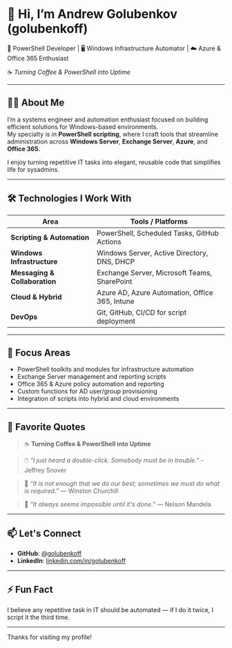 # 👋 Hi, I’m Andrew Golubenkov (golubenkoff)

🧰 PowerShell Developer | 🖥️ Windows Infrastructure Automator | ☁️ Azure & Office 365 Enthusiast

☕ *Turning Coffee & PowerShell into Uptime*

---

## 🧑‍💻 About Me

I’m a systems engineer and automation enthusiast focused on building efficient solutions for Windows-based environments.  
My specialty is in **PowerShell scripting**, where I craft tools that streamline administration across **Windows Server**, **Exchange Server**, **Azure**, and **Office 365**.

I enjoy turning repetitive IT tasks into elegant, reusable code that simplifies life for sysadmins.

---

## 🛠️ Technologies I Work With

| Area                        | Tools / Platforms |
|----------------------------|------------------|
| **Scripting & Automation** | PowerShell, Scheduled Tasks, GitHub Actions |
| **Windows Infrastructure** | Windows Server, Active Directory, DNS, DHCP |
| **Messaging & Collaboration** | Exchange Server, Microsoft Teams, SharePoint |
| **Cloud & Hybrid**         | Azure AD, Azure Automation, Office 365, Intune |
| **DevOps**                 | Git, GitHub, CI/CD for script deployment |

---

## 🚀 Focus Areas

- PowerShell toolkits and modules for infrastructure automation  
- Exchange Server management and reporting scripts  
- Office 365 & Azure policy automation and reporting  
- Custom functions for AD user/group provisioning  
- Integration of scripts into hybrid and cloud environments

---

## 📜 Favorite Quotes

> ☕ **Turning Coffee & PowerShell into Uptime**

> 🖱️ *“I just heard a double-click. Somebody must be in trouble.”* - Jeffrey Snover

> 🔧 *“It is not enough that we do our best; sometimes we must do what is required.”* — Winston Churchill

> 🧠 *“It always seems impossible until it's done.”* — Nelson Mandela

---

## 📫 Let's Connect

- **GitHub**: [@golubenkoff](https://github.com/golubenkoff)  
- **LinkedIn**: [linkedin.com/in/golubenkoff](https://www.linkedin.com/in/golubenkoff/)  

---

## ⚡ Fun Fact

I believe any repetitive task in IT should be automated — if I do it twice, I script it the third time.


---

Thanks for visiting my profile!
